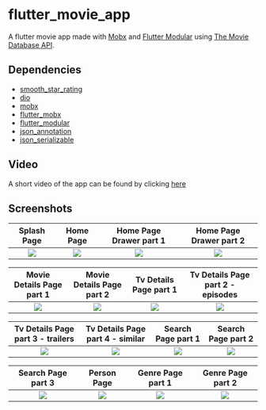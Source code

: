 # flutter_movie_app
A flutter movie app made with [Mobx](https://github.com/mobxjs/mobx.dart) and [Flutter Modular](https://github.com/Flutterando/modular) using [The Movie Database API](https://developers.themoviedb.org/3/getting-started/introduction).


## Dependencies
* [smooth_star_rating](https://pub.dev/packages/smooth_star_rating)
* [dio](https://pub.dev/packages/dio)
* [mobx](https://pub.dev/packages/mobx)
* [flutter_mobx](https://pub.dev/packages/flutter_mobx)
* [flutter_modular](https://pub.dev/packages/flutter_modular)
* [json_annotation](https://pub.dev/packages/json_annotation)
* [json_serializable](https://pub.dev/packages/json_serializable)


## Video

A short video of the app can be found by clicking [here](https://youtu.be/MSn3pyJYztk)

## Screenshots

Splash Page               |  Home Page               | Home Page Drawer part 1             |  Home Page Drawer part 2
:-------------------------:|:-------------------------:|:-------------------------:|:-------------------------:
![](https://github.com/FabioXimenes/flutter_movie_app/blob/master/screenshots/ss0.png?raw=true)|![](https://github.com/FabioXimenes/flutter_movie_app/blob/master/screenshots/ss1.png?raw=true)|![](https://github.com/FabioXimenes/flutter_movie_app/blob/master/screenshots/ss11.png?raw=true)|![](https://github.com/FabioXimenes/flutter_movie_app/blob/master/screenshots/ss12.png?raw=true)|

Movie Details Page part 1               |  Movie Details Page part 2               | Tv Details Page part 1               |  Tv Details Page part 2 - episodes
:-------------------------:|:-------------------------:|:-------------------------:|:-------------------------:
![](https://github.com/FabioXimenes/flutter_movie_app/blob/master/screenshots/ss2.png?raw=true)|![](https://github.com/FabioXimenes/flutter_movie_app/blob/master/screenshots/ss3.png?raw=true)|![](https://github.com/FabioXimenes/flutter_movie_app/blob/master/screenshots/ss4.png?raw=true)|![](https://github.com/FabioXimenes/flutter_movie_app/blob/master/screenshots/ss5.png?raw=true)|

Tv Details Page part 3 - trailers               |  Tv Details Page part 4 - similar               | Search Page part 1               |  Search Page part 2
:-------------------------:|:-------------------------:|:-------------------------:|:-------------------------:
![](https://github.com/FabioXimenes/flutter_movie_app/blob/master/screenshots/ss6.png?raw=true)|![](https://github.com/FabioXimenes/flutter_movie_app/blob/master/screenshots/ss7.png?raw=true)|![](https://github.com/FabioXimenes/flutter_movie_app/blob/master/screenshots/ss8.png?raw=true)|![](https://github.com/FabioXimenes/flutter_movie_app/blob/master/screenshots/ss9.png?raw=true)|

Search Page part 3               |  Person Page               | Genre Page part 1               | Genre Page part 2
:-------------------------:|:-------------------------:|:-------------------------:|:-------------------------:
![](https://github.com/FabioXimenes/flutter_movie_app/blob/master/screenshots/ss10.png?raw=true)|![](https://github.com/FabioXimenes/flutter_movie_app/blob/master/screenshots/ss15.png?raw=true)|![](https://github.com/FabioXimenes/flutter_movie_app/blob/master/screenshots/ss13.png?raw=true)|![](https://github.com/FabioXimenes/flutter_movie_app/blob/master/screenshots/ss14.png?raw=true)|
